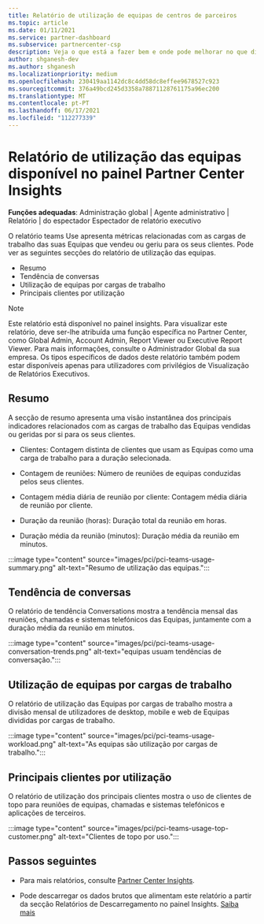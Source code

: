 ```yaml
---
title: Relatório de utilização de equipas de centros de parceiros
ms.topic: article
ms.date: 01/11/2021
ms.service: partner-dashboard
ms.subservice: partnercenter-csp
description: Veja o que está a fazer bem e onde pode melhorar no que diz respeito ao uso de subscrições de Equipas que vende ou gere para os seus clientes.
author: shganesh-dev
ms.author: shganesh
ms.localizationpriority: medium
ms.openlocfilehash: 230419aa1142dc8c4dd58dc8effee9678527c923
ms.sourcegitcommit: 376a49bcd245d3358a78871128761175a96ec200
ms.translationtype: MT
ms.contentlocale: pt-PT
ms.lasthandoff: 06/17/2021
ms.locfileid: "112277339"
---
```

# <a name="teams-usage-report-available-from-the-partner-center-insights-dashboard"></a>Relatório de utilização das equipas disponível no painel Partner Center Insights

**Funções adequadas**: Administração global | Agente administrativo | Relatório | do espectador Espectador de relatório executivo

O relatório teams Use apresenta métricas relacionadas com as cargas de trabalho das suas Equipas que vendeu ou geriu para os seus clientes. Pode ver as seguintes secções do relatório de utilização das equipas.

- Resumo
- Tendência de conversas
- Utilização de equipas por cargas de trabalho
- Principais clientes por utilização

 > [!NOTE]
 > Este relatório está disponível no painel insights. Para visualizar este relatório, deve ser-lhe atribuída uma função específica no Partner Center, como Global Admin, Account Admin, Report Viewer ou Executive Report Viewer. Para mais informações, consulte o Administrador Global da sua empresa. Os tipos específicos de dados deste relatório também podem estar disponíveis apenas para utilizadores com privilégios de Visualização de Relatórios Executivos.

## <a name="summary"></a>Resumo

A secção de resumo apresenta uma visão instantânea dos principais indicadores relacionados com as cargas de trabalho das Equipas vendidas ou geridas por si para os seus clientes.  

- Clientes: Contagem distinta de clientes que usam as Equipas como uma carga de trabalho para a duração selecionada.

- Contagem de reuniões: Número de reuniões de equipas conduzidas pelos seus clientes.

- Contagem média diária de reunião por cliente: Contagem média diária de reunião por cliente. 

- Duração da reunião (horas): Duração total da reunião em horas. 

- Duração média da reunião (minutos): Duração média da reunião em minutos. 

:::image type="content" source="images/pci/pci-teams-usage-summary.png" alt-text="Resumo de utilização das equipas.":::

## <a name="conversations-trend"></a>Tendência de conversas

O relatório de tendência Conversations mostra a tendência mensal das reuniões, chamadas e sistemas telefónicos das Equipas, juntamente com a duração média da reunião em minutos.

:::image type="content" source="images/pci/pci-teams-usage-conversation-trends.png" alt-text="equipas usuam tendências de conversação.":::

## <a name="teams-usage-by-workloads"></a>Utilização de equipas por cargas de trabalho

O relatório de utilização das Equipas por cargas de trabalho mostra a divisão mensal de utilizadores de desktop, mobile e web de Equipas divididas por cargas de trabalho.

:::image type="content" source="images/pci/pci-teams-usage-workload.png" alt-text="As equipas são utilização por cargas de trabalho.":::

## <a name="top-customers-by-usage"></a>Principais clientes por utilização

O relatório de utilização dos principais clientes mostra o uso de clientes de topo para reuniões de equipas, chamadas e sistemas telefónicos e aplicações de terceiros.

:::image type="content" source="images/pci/pci-teams-usage-top-customer.png" alt-text="Clientes de topo por uso.":::

## <a name="next-steps"></a>Passos seguintes

- Para mais relatórios, consulte [Partner Center Insights](partner-center-insights.md).

- Pode descarregar os dados brutos que alimentam este relatório a partir da secção Relatórios de Descarregamento no painel Insights. [Saiba mais](pci-download-reports.md) 
